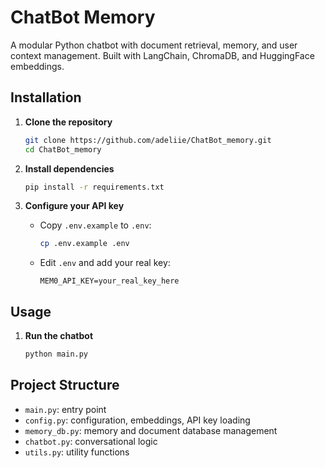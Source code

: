# ChatBot Memory

A modular Python chatbot with document retrieval, memory, and user context management. Built with LangChain, ChromaDB, and HuggingFace embeddings.

## Installation

1. **Clone the repository**
   ```bash
   git clone https://github.com/adeliie/ChatBot_memory.git
   cd ChatBot_memory
   ```

2. **Install dependencies**
   ```bash
   pip install -r requirements.txt


3. **Configure your API key**
   - Copy `.env.example` to `.env`:
     ```bash
     cp .env.example .env
     ```
   - Edit `.env` and add your real key:
     ```
     MEM0_API_KEY=your_real_key_here
     ```

## Usage

1. **Run the chatbot**
   ```bash
   python main.py
   ```

## Project Structure

- `main.py`: entry point
- `config.py`: configuration, embeddings, API key loading
- `memory_db.py`: memory and document database management
- `chatbot.py`: conversational logic
- `utils.py`: utility functions





